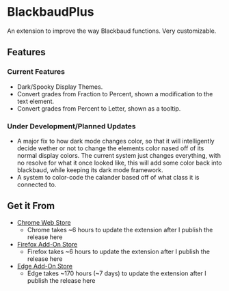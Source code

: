 # BlackbaudPlus
An extension to improve the way Blackbaud functions. Very customizable.

## Features

### Current Features
- Dark/Spooky Display Themes.
- Convert grades from Fraction to Percent, shown a modification to the text element.
- Convert grades from Percent to Letter, shown as a tooltip.

### Under Development/Planned Updates
- A major fix to how dark mode changes color, so that it will intelligently decide wether or not to change the elements color nased off of its normal display colors. The current system just changes everything, with no resolve for what it once looked like, this will add some color back into blackbaud, while keeping its dark mode framework.
- A system to color-code the calander based off of what class it is connected to.

## Get it From
- [Chrome Web Store](https://chromewebstore.google.com/detail/blackbaud-plus/nfooknognpelndkdnjebmfimkelgkmoa?hl=en)
  - Chrome takes ~6 hours to update the extension after I publish the release here
- [Firefox Add-On Store](https://addons.mozilla.org/en-US/firefox/addon/blackbaudplus/)
  - Firefox takes ~6 hours to update the extension after I publish the release here
- [Edge Add-On Store](https://microsoftedge.microsoft.com/addons/detail/blackbaudplus/akkcankhfpclbknaeckpnmlkcangdpgn)
  - Edge takes ~170 hours (~7 days) to update the extension after I publish the release here
